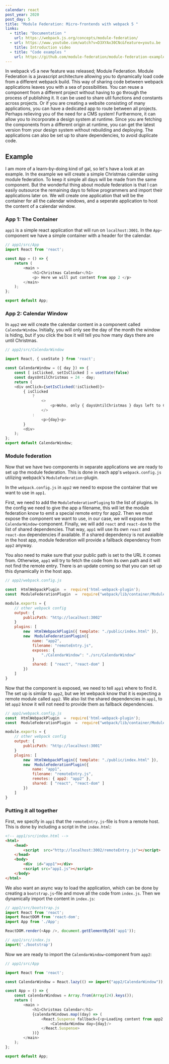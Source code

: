 ```yaml
---
calendar: react
post_year: 2020
post_day: 5
title: "Module Federation: Micro-frontends with webpack 5 "
links:
  - title: "Documentation "
    url: https://webpack.js.org/concepts/module-federation/
  - url: https://www.youtube.com/watch?v=D3XYAx30CNc&feature=youtu.be
    title: Introduction video
  - title: "Code examples "
    url: https://github.com/module-federation/module-federation-examples
---
```

In webpack v5 a new feature was released; Module Federation. Module Federation is a javascript architecture allowing you to dynamically load code from a different webpack build. This way of sharing code between webpack applications leaves you with a sea of possibilities. You can reuse a component from a different project without having to go through the process of publishing it. It can be used to share util functions and constants across projects. Or if you are creating a website consisting of many applications, you can have a dedicated app to route between all projects. Perhaps relieving you of the need for a CMS system! Furthermore, it can allow you to incorporate a design system at runtime. Since you are fetching the components from a different origin at runtime, you can get the latest version from your design system without rebuilding and deploying. The applications can also be set up to share dependencies, to avoid duplicate code.

## Example

I am more of a learn-by-doing kind of gal, so let's have a look at an example. In the example we will create a simple Christmas calendar using module federation. To keep it simple all days will be made from the same component. But the wonderful thing about module federation is that I can easily outsource the remaining days to fellow programmers and import their applications later on. We will create one application that will be the container for all the calendar windows, and a seperate application to host the content of a calendar window.

### App 1: The Container

`app1` is a simple react application that will run on `localhost:3001`. In the `App`-component we have a simple container with a header for the calendar. 

```javascript
// app1/src/App
import React from 'react';

const App = () => {	
	return (
		<main >
			<h1>Christmas Calendar</h1>
			<p> Here we will put content from app 2 </p>		 
		</main>
	);
};

export default App;
```

### App 2: Calendar Window

In `app2` we will create the calendar content  in a component called `CalendarWindow`. Initially, you will only see the day of the month the window is hiding, but if you click the box it will tell you how many days there are until Christmas. 

```javascript
// app2/src/CalendarWindow

import React, { useState } from 'react';

const CalendarWindow = ({ day }) => {
	const [ isClicked, setIsClicked ] = useState(false)
	const daysUntilChristmas = 24 - day;
	return (
	<div onClick={setIsClicked(!isClicked)}>
		{ isClicked 
			?
				<>
					<p>Woho, only { daysUntilChristmas } days left to Christmas</p> 
				</>
			: 
				<p>{day}<p>
		}
		<div>
	);
};
export default CalendarWindow;
```

### Module federation

Now that we have two components in separate applications we are ready to set up the module federation. This is done in each app's `webpack.config.js` utilizing webpack's `ModuleFederation`-plugin. 

In the `webpack.config.js` in `app2` we need to expose the container that we want to use in `app1`. 

First, we need to add the `ModuleFederationPluging` to the list of plugins. In the config we need to give the app a filename, this will let the module federation know to emit a special remote entry for app2. Then we must expose the component we want to use, in our case, we will expose the `CalendarWindow`-component.  Finally, we will add `react` and `react-dom` to the list of shared dependencies. That way, `app1` will use its own  `react` and `react-dom` dependencies if available. If a shared dependency is not avaialble in the host app, module federation will provide a fallback dependency from `app2` anyway. 

You also need to make sure that your public path is set to the URL it comes from. Otherwise, `app1`  will try to fetch the code from its own path and it will not find the remote entry. There is an update coming so that you can set up this dynamically in the host app. 

```javascript
// app2/webpack.config.js 

const  HtmlWebpackPlugin  =  require('html-webpack-plugin');
const  ModuleFederationPlugin  =  require("webpack/lib/container/ModuleFederationPlugin");

module.exports = {
	// other webpack config 
	output: {
		publicPath: "http://localhost:3002"
	}
	plugins: [
		new  HtmlWebpackPlugin({ template: "./public/index.html" }),
		new  ModuleFederationPlugin({
			name: "app2",
			filename: "remoteEntry.js",
			exposes: {
				"./CalendarWindow": "./src/CalendarWindow" 
			}
			shared: [ "react", "react-dom" ]
		})
	]	
}
```

Now that the component is exposed, we need to tell `app1` where to find it. The set up is similar to `app2`, but we let webpack know that it is expecting a remote module called `app2`. We also list the shared dependencies in `app1`, to let `app2` know it will not need to provide them as fallback dependencies.

```javascript
// app1/webpack.config.js  
const  HtmlWebpackPlugin  =  require('html-webpack-plugin');
const  ModuleFederationPlugin  =  require("webpack/lib/container/ModuleFederationPlugin");

module.exports = {
	// other webpack config 
	output: {
		publicPath: "http://localhost:3001"
	}
	plugins: [
		new  HtmlWebpackPlugin({ template: "./public/index.html" }),
		new  ModuleFederationPlugin({
			name: "app1",
			filename: "remoteEntry.js",
			remotes: { app2: "app2" },
			shared: [ "react", "react-dom" ]
		})
	]	
}
```

### Putting it all together

First, we specify in `app1` that the `remoteEntry.js`-file is from a remote host. This is done by including a script in the `index.html`: 

```html
<!-- app1/src/index.html -->
<html>
	<head>
		<script  src="http://localhost:3002/remoteEntry.js"></script>
	</head>
	<body>
		<div  id="app1"></div>
		<script src="app1.js"></script>
	</body>
</html>
```

We also want an async way to load the application, which can be done by creating a `bootstrap.js`-file and move all the code from `index.js`. Then we dynamically import the content in `index.js`:  

```javascript
// app1/src/bootstrap.js
import React from 'react';
import ReactDOM from 'react-dom';
import App from './App'; 

ReactDOM.render(<App />, document.getElementById('app1'));
```

```javascript
// app1/src/index.js
import('./bootstrap')
```

Now we are ready to import the `CalendarWindow`-component from `app2`:

```javascript
// app1/src/App

import React from 'react';

const CalendarWindow = React.lazy(() => import("app2/CalendarWindow")); 

const App = () => {
	const calendarWindows = Array.from(Array(24).keys());
	return (
		<main >
			<h1>Christmas Calendar</h1>
			{calendarWindows.map((day) => (
				<React.Suspense fallback={<p>Loading content from app2...</p>}>
					<CalendarWindow day={day}/>
				</React.Suspense> 
			))}
		</main>
	);
};

export default App;
```